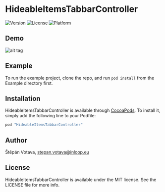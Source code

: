 # HideableItemsTabbarController

[![Version](https://img.shields.io/cocoapods/v/HideableItemsTabbarController.svg?style=flat)](http://cocoapods.org/pods/HideableItemsTabbarController)
[![License](https://img.shields.io/cocoapods/l/HideableItemsTabbarController.svg?style=flat)](http://cocoapods.org/pods/HideableItemsTabbarController)
[![Platform](https://img.shields.io/cocoapods/p/HideableItemsTabbarController.svg?style=flat)](http://cocoapods.org/pods/HideableItemsTabbarController)

## Demo

![alt tag](https://raw.githubusercontent.com/inloop/HideableItemsTabbarController/master/demo.gif)

## Example

To run the example project, clone the repo, and run `pod install` from the Example directory first.

## Installation

HideableItemsTabbarController is available through [CocoaPods](http://cocoapods.org). To install
it, simply add the following line to your Podfile:

```ruby
pod "HideableItemsTabbarController"
```

## Author

Štěpán Votava, stepan.votava@inloop.eu

## License

HideableItemsTabbarController is available under the MIT license. See the LICENSE file for more info.
